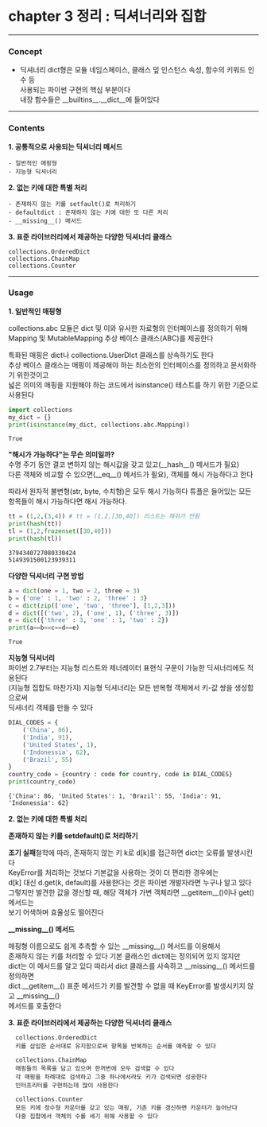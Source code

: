 # chapter 3 정리 : 딕셔너리와 집합
***
### Concept 
* 딕셔너리
    dict형은 모듈 네임스페이스, 클래스 밒 인스턴스 속성, 함수의 키워드 인수 등   
    사용되는 파이썬 구현의 핵심 부분이다  
    내장 함수들은 \_\_builtins\_\_.\_\_dict\_\_에 들어있다    
    
---    
    
### Contents
**1. 공통적으로 사용되는 딕셔너리 메서드**  

    - 일반적인 매핑형
    - 지능형 딕셔너리
      
      
**2. 없는 키에 대한 특별 처리**    

    - 존재하지 않는 키를 setfault()로 처리하기
    - defaultdict : 존재하지 않는 키에 대한 또 다른 처리
    - __missing__() 메서드  
      
      
**3. 표준 라이브러리에서 제공하는 다양한 딕셔너리 클래스**    

    collections.OrderedDict
    collections.ChainMap
    collections.Counter
    
---

### Usage    
  
**1. 일반적인 매핑형** 
  
collections.abc 모듈은 dict 및 이와 유사한 자료형의 인터페이스를 정의하기 위해   
Mapping 및 MutableMapping 추상 베이스 클래스(ABC)를 제공한다
  
특화된 매핑은 dict나 collections.UserDIct 클래스를 상속하기도 한다  
추상 베이스 클래스는 매핑이 제공해야 하는 최소한의 인터페이스를 정의하고 문서화하기 위한것이고  
넓은 의미의 매핑을 지원해야 하는 코드에서 isinstance() 테스트를 하기 위한 기준으로 사용된다


```python
import collections
my_dict = {}
print(isinstance(my_dict, collections.abc.Mapping))
```

    True
    

**"해시가 가능하다"는 무슨 의미일까?**  
수명 주기 동안 결코 변하지 않는 해시값을 갖고 있고(\_\_hash\_\_() 메서드가 필요)  
다른 객체와 비교할 수 있으면(\_\_eq\_\_() 메서드가 필요), 객체를 해시 가능하다고 한다  
  
따라서 원자적 불변형(str, byte, 수치형)은 모두 해시 가능하다
튜플은 들어있는 모든 항목들이 해시 가능하다면 해시 가능하다.


```python
tt = (1,2,(3,4)) # tt = (1,2,[30,40]) 리스트는 해쉬가 안됨
print(hash(tt))
tl = (1,2,frozenset([30,40]))
print(hash(tl))
```

    3794340727080330424
    5149391500123939311
    

**다양한 딕셔너리 구현 방법**


```python
a = dict(one = 1, two = 2, three = 3)
b = {'one' : 1, 'two' : 2, 'three' : 3}
c = dict(zip(['one', 'two', 'three'], [1,2,3]))
d = dict([('two', 2), ('one', 1), ('three', 3)])
e = dict({'three' : 3, 'one' : 1, 'two' : 2})
print(a==b==c==d==e)
```

    True
    

**지능형 딕셔너리**  
파이썬 2.7부터는 지능형 리스트와 제너레이터 표현식 구문이 가능한 딕셔너리에도 적용된다  
(지능형 집합도 마찬가지) 지능형 딕셔너리는 모든 반복형 객체에서 키-값 쌍을 생성함으로써   
딕셔너리 객체를 만들 수 있다


```python
DIAL_CODES = {
    ('China', 86),
    ('India', 91),
    ('United States', 1),
    ('Indonessia', 62),
    ('Brazil', 55)
}
country_code = {country : code for country, code in DIAL_CODES}
print(country_code)
```

    {'China': 86, 'United States': 1, 'Brazil': 55, 'India': 91, 'Indonessia': 62}
    

**2. 없는 키에 대한 특별 처리**    
  
**존재하지 않는 키를 setdefault()로 처리하기**  

**조기 실패**철학에 따라, 존재하지 않는 키 k로 d\[k\]를 접근하면 dict는 오류를 발생시킨다  
KeyError를 처리하는 것보다 기본값을 사용하는 것이 더 편리한 경우에는  
d\[k\] 대신 d.get(k, default)를 사용한다는 것은 파이썬 개발자라면 누구나 알고 있다  
그렇지만 발견한 값을 갱신할 때, 해당 객체가 가변 객체라면 \_\_getitem\_\_()이나 get() 메서드는  
보기 어색하며 효율성도 떨어진다  
  
**\_\_missing\_\_() 메서드**  

매핑형 이름으로도 쉽게 추측할 수 있는 \_\_missing\_\_() 메서드를 이용해서   
존재하지 않는 키를 처리할 수 있다 기본 클래스인 dict에는 정의되어 있지 않지만  
dict는 이 메서드를 알고 있다 따라서 dict 클래스를 사속하고 \_\_missing\_\_() 메서드를 정의하면   
dict.\_\_getitem\_\_() 표준 메서드가 키를 발견할 수 없을 때 KeyError를 발생시키지 않고 \_\_missing\_\_()  
메서드를 호출한다  
  
**3. 표준 라이브러리에서 제공하는 다양한 딕셔너리 클래스**       
  
      collections.OrderedDict
      키를 삽입한 순서대로 유지함으로써 항목을 반복하는 순서를 예측할 수 있다  
      
      collections.ChainMap
      매핑들의 목록을 담고 있으며 한꺼번에 모두 검색할 수 있다   
      각 매핑을 차례대로 검색하고 그중 하나에서라도 키가 검색되면 성공한다  
      인터프리터를 구현하는데 많이 사용한다
        
      collections.Counter
      모든 키에 정수형 카운터를 갖고 있는 매핑, 기존 키를 갱신하면 카운터가 늘어난다  
      다중 집합에서 객체의 수를 세기 위해 사용할 수 있다
